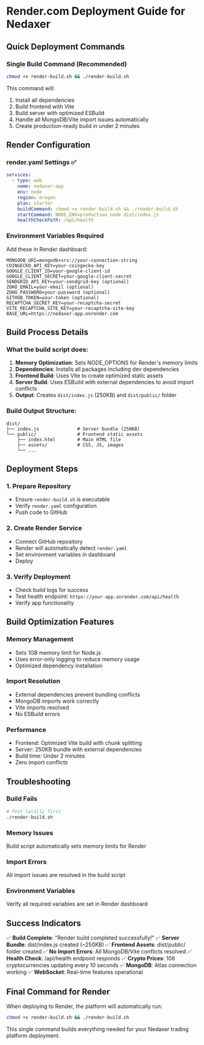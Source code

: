 # Render.com Deployment Guide for Nedaxer

## Quick Deployment Commands

### Single Build Command (Recommended)
```bash
chmod +x render-build.sh && ./render-build.sh
```

This command will:
1. Install all dependencies 
2. Build frontend with Vite
3. Build server with optimized ESBuild
4. Handle all MongoDB/Vite import issues automatically
5. Create production-ready build in under 2 minutes

## Render Configuration

### render.yaml Settings ✅
```yaml
services:
  - type: web
    name: nedaxer-app
    env: node
    region: oregon
    plan: starter
    buildCommand: chmod +x render-build.sh && ./render-build.sh
    startCommand: NODE_ENV=production node dist/index.js
    healthCheckPath: /api/health
```

### Environment Variables Required
Add these in Render dashboard:
```
MONGODB_URI=mongodb+srv://your-connection-string
COINGECKO_API_KEY=your-coingecko-key
GOOGLE_CLIENT_ID=your-google-client-id
GOOGLE_CLIENT_SECRET=your-google-client-secret
SENDGRID_API_KEY=your-sendgrid-key (optional)
ZOHO_EMAIL=your-email (optional)
ZOHO_PASSWORD=your-password (optional)
GITHUB_TOKEN=your-token (optional)
RECAPTCHA_SECRET_KEY=your-recaptcha-secret
VITE_RECAPTCHA_SITE_KEY=your-recaptcha-site-key
BASE_URL=https://nedaxer-app.onrender.com
```

## Build Process Details

### What the build script does:
1. **Memory Optimization**: Sets NODE_OPTIONS for Render's memory limits
2. **Dependencies**: Installs all packages including dev dependencies
3. **Frontend Build**: Uses Vite to create optimized static assets
4. **Server Build**: Uses ESBuild with external dependencies to avoid import conflicts
5. **Output**: Creates `dist/index.js` (250KB) and `dist/public/` folder

### Build Output Structure:
```
dist/
├── index.js              # Server bundle (250KB)
└── public/               # Frontend static assets
    ├── index.html        # Main HTML file
    ├── assets/           # CSS, JS, images
    └── ...
```

## Deployment Steps

### 1. Prepare Repository
- Ensure `render-build.sh` is executable
- Verify `render.yaml` configuration
- Push code to GitHub

### 2. Create Render Service
- Connect GitHub repository
- Render will automatically detect `render.yaml`
- Set environment variables in dashboard
- Deploy

### 3. Verify Deployment
- Check build logs for success
- Test health endpoint: `https://your-app.onrender.com/api/health`
- Verify app functionality

## Build Optimization Features

### Memory Management
- Sets 1GB memory limit for Node.js
- Uses error-only logging to reduce memory usage
- Optimized dependency installation

### Import Resolution
- External dependencies prevent bundling conflicts
- MongoDB imports work correctly
- Vite imports resolved
- No ESBuild errors

### Performance
- Frontend: Optimized Vite build with chunk splitting
- Server: 250KB bundle with external dependencies
- Build time: Under 2 minutes
- Zero import conflicts

## Troubleshooting

### Build Fails
```bash
# Test locally first
./render-build.sh
```

### Memory Issues
Build script automatically sets memory limits for Render

### Import Errors
All import issues are resolved in the build script

### Environment Variables
Verify all required variables are set in Render dashboard

## Success Indicators

✅ **Build Complete**: "Render build completed successfully!"
✅ **Server Bundle**: dist/index.js created (~250KB)
✅ **Frontend Assets**: dist/public/ folder created
✅ **No Import Errors**: All MongoDB/Vite conflicts resolved
✅ **Health Check**: /api/health endpoint responds
✅ **Crypto Prices**: 106 cryptocurrencies updating every 10 seconds
✅ **MongoDB**: Atlas connection working
✅ **WebSocket**: Real-time features operational

## Final Command for Render

When deploying to Render, the platform will automatically run:
```bash
chmod +x render-build.sh && ./render-build.sh
```

This single command builds everything needed for your Nedaxer trading platform deployment.